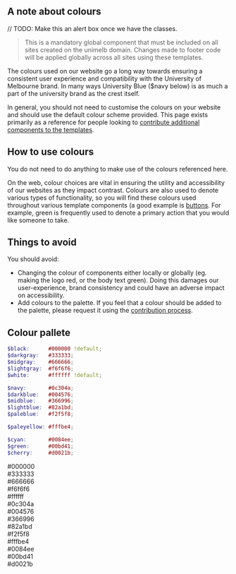
## A note about colours

// TODO: Make this an alert box once we have the classes.

> This is a mandatory global component that must be included on all sites created on the unimelb domain. Changes made to footer code will be applied globally across all sites using these templates. 


The colours used on our website go a long way towards ensuring a consistent user experience and compatibility with the University of Melbourne brand. In many ways University Blue ($navy below) is as much a part of the university brand as the crest itself. 

In general, you should not need to customise the colours on your website and should use the default colour scheme provided. This page exists primarily as a reference for people looking to [contribute additional components to the templates](#). 

## How to use colours

You do not need to do anything to make use of the colours referenced here. 

On the web, colour choices are vital in ensuring the utility and accessibility of our websites as they impact contrast. Colours are also used to denote various types of functionality, so you will find these colours used throughout various template components (a good example is [buttons](todo-buttons). For example, green is frequently used to denote a primary action that you would like someone to take.

## Things to avoid

You should avoid: 

* Changing the colour of components either locally or globally (eg. making the logo red, or the body text green). Doing this damages our user-experience, brand consistency and could have an adverse impact on accessibility.
* Add colours to the palette. If you feel that a colour should be added to the palette, please request it using the [contribution process](#).

## Colour pallete

```scss
$black:      #000000 !default;
$darkgray:   #333333;
$midgray:    #666666;
$lightgray:  #f6f6f6;
$white:      #ffffff !default;

$navy:       #0c304a;
$darkblue:   #004576;
$midblue:    #366996;
$lightblue:  #82a1bd;
$paleblue:   #f2f5f8;

$paleyellow: #fffbe4;

$cyan:       #0084ee;
$green:      #00bd41;
$cherry:     #d0021b;
```
<div class="square black">#000000</div>
<div class="square darkgray">#333333</div>
<div class="square midgray">#666666</div>
<div class="square lightgray">#f6f6f6</div>
<div class="square white">#ffffff</div>

<div class="square navy">#0c304a</div>
<div class="square darkblue">#004576</div>
<div class="square midblue">#366996</div>
<div class="square lightblue">#82a1bd</div>
<div class="square paleblue">#f2f5f8</div>

<div class="square paleyellow">#fffbe4</div>

<div class="square cyan">#0084ee</div>
<div class="square green">#00bd41</div>
<div class="square cherry">#d0021b</div>
